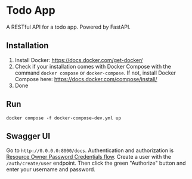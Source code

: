 # Todo App

A RESTful API for a todo app. Powered by FastAPI.

## Installation

1. Install Docker: https://docs.docker.com/get-docker/
2. Check if your installation comes with Docker Compose with the command `docker compose` or `docker-compose`. If not, install Docker Compose here: https://docs.docker.com/compose/install/
3. Done

## Run
`docker compose -f docker-compose-dev.yml up`

## Swagger UI
Go to `http://0.0.0.0:8000/docs`. Authentication and authorization is [Resource Owner Password Credentials flow](https://datatracker.ietf.org/doc/html/rfc6749#section-1.3.3). Create a user with the `/auth/create/user` endpoint.
Then click the green "Authorize" button and enter your username and password.
